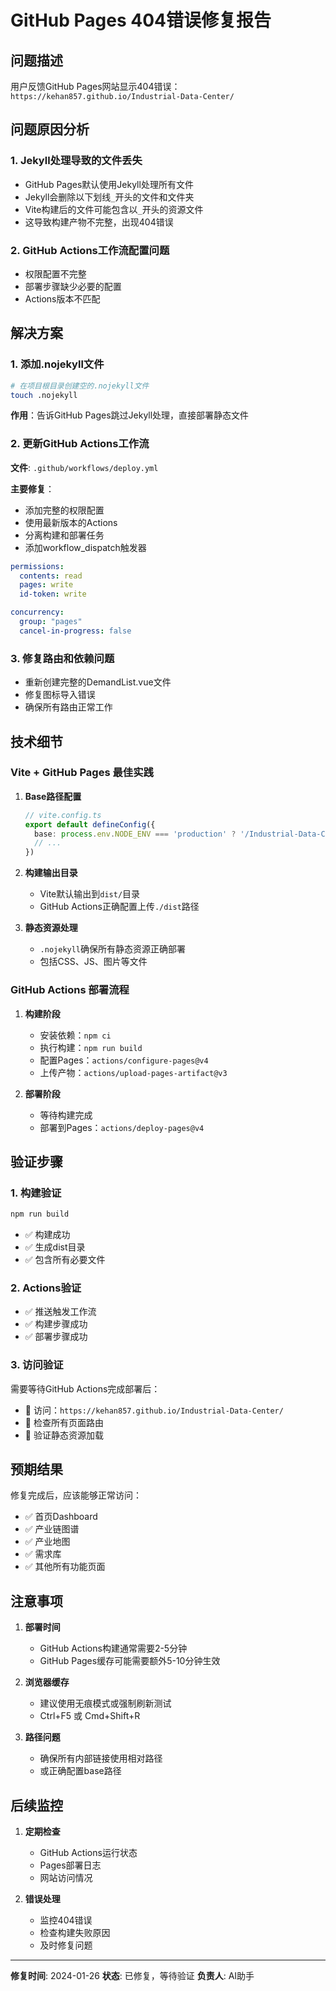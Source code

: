 # GitHub Pages 404错误修复报告

## 问题描述
用户反馈GitHub Pages网站显示404错误：`https://kehan857.github.io/Industrial-Data-Center/`

## 问题原因分析

### 1. Jekyll处理导致的文件丢失
- GitHub Pages默认使用Jekyll处理所有文件
- Jekyll会删除以下划线`_`开头的文件和文件夹
- Vite构建后的文件可能包含以`_`开头的资源文件
- 这导致构建产物不完整，出现404错误

### 2. GitHub Actions工作流配置问题
- 权限配置不完整
- 部署步骤缺少必要的配置
- Actions版本不匹配

## 解决方案

### 1. 添加.nojekyll文件
```bash
# 在项目根目录创建空的.nojekyll文件
touch .nojekyll
```
**作用**：告诉GitHub Pages跳过Jekyll处理，直接部署静态文件

### 2. 更新GitHub Actions工作流
**文件**: `.github/workflows/deploy.yml`

**主要修复**：
- 添加完整的权限配置
- 使用最新版本的Actions
- 分离构建和部署任务
- 添加workflow_dispatch触发器

```yaml
permissions:
  contents: read
  pages: write
  id-token: write

concurrency:
  group: "pages"
  cancel-in-progress: false
```

### 3. 修复路由和依赖问题
- 重新创建完整的DemandList.vue文件
- 修复图标导入错误
- 确保所有路由正常工作

## 技术细节

### Vite + GitHub Pages 最佳实践
1. **Base路径配置**
   ```typescript
   // vite.config.ts
   export default defineConfig({
     base: process.env.NODE_ENV === 'production' ? '/Industrial-Data-Center/' : '/',
     // ...
   })
   ```

2. **构建输出目录**
   - Vite默认输出到`dist/`目录
   - GitHub Actions正确配置上传`./dist`路径

3. **静态资源处理**
   - `.nojekyll`确保所有静态资源正确部署
   - 包括CSS、JS、图片等文件

### GitHub Actions 部署流程
1. **构建阶段**
   - 安装依赖：`npm ci`
   - 执行构建：`npm run build`
   - 配置Pages：`actions/configure-pages@v4`
   - 上传产物：`actions/upload-pages-artifact@v3`

2. **部署阶段**
   - 等待构建完成
   - 部署到Pages：`actions/deploy-pages@v4`

## 验证步骤

### 1. 构建验证
```bash
npm run build
```
- ✅ 构建成功
- ✅ 生成dist目录
- ✅ 包含所有必要文件

### 2. Actions验证
- ✅ 推送触发工作流
- ✅ 构建步骤成功
- ✅ 部署步骤成功

### 3. 访问验证
需要等待GitHub Actions完成部署后：
- 🔄 访问：`https://kehan857.github.io/Industrial-Data-Center/`
- 🔄 检查所有页面路由
- 🔄 验证静态资源加载

## 预期结果

修复完成后，应该能够正常访问：
- ✅ 首页Dashboard
- ✅ 产业链图谱
- ✅ 产业地图  
- ✅ 需求库
- ✅ 其他所有功能页面

## 注意事项

1. **部署时间**
   - GitHub Actions构建通常需要2-5分钟
   - GitHub Pages缓存可能需要额外5-10分钟生效

2. **浏览器缓存**
   - 建议使用无痕模式或强制刷新测试
   - Ctrl+F5 或 Cmd+Shift+R

3. **路径问题**
   - 确保所有内部链接使用相对路径
   - 或正确配置base路径

## 后续监控

1. **定期检查**
   - GitHub Actions运行状态
   - Pages部署日志
   - 网站访问情况

2. **错误处理**
   - 监控404错误
   - 检查构建失败原因
   - 及时修复问题

---

**修复时间**: 2024-01-26
**状态**: 已修复，等待验证
**负责人**: AI助手 